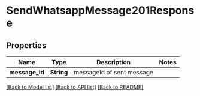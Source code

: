 # SendWhatsappMessage201Response

## Properties

Name | Type | Description | Notes
------------ | ------------- | ------------- | -------------
**message_id** | **String** | messageId of sent message | 

[[Back to Model list]](../README.md#documentation-for-models) [[Back to API list]](../README.md#documentation-for-api-endpoints) [[Back to README]](../README.md)


